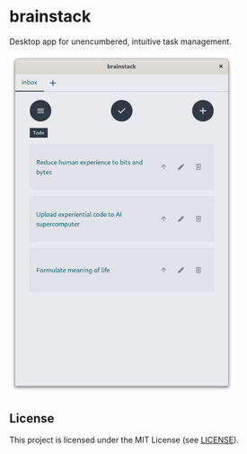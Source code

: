 # brainstack

Desktop app for unencumbered, intuitive task management.

<img src="https://raw.githubusercontent.com/jcrd/brainstack/assets/screenshot.png" width="400" />

## License

This project is licensed under the MIT License (see [LICENSE](LICENSE)).
